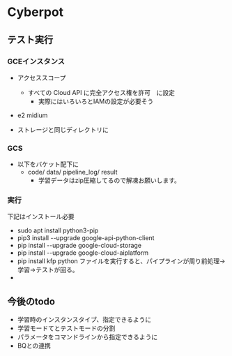 # Cyberpot  
## テスト実行  
### GCEインスタンス  
- アクセススコープ
  - すべての Cloud API に完全アクセス権を許可　に設定
    - 実際にはいろいろとIAMの設定が必要そう

- e2 midium
- ストレージと同じディレクトリに

### GCS
- 以下をバケット配下に
  - code/ data/ pipeline_log/ result
    - 学習データはzip圧縮してるので解凍お願いします。

### 実行
下記はインストール必要  
- sudo apt install python3-pip
- pip3 install --upgrade google-api-python-client
- pip install --upgrade google-cloud-storage
- pip install --upgrade google-cloud-aiplatform
- pip install kfp
python ファイルを実行すると、パイプラインが周り前処理→学習→テストが回る。  
- 
  
## 今後のtodo
- 学習時のインスタンスタイプ、指定できるように
- 学習モードてとテストモードの分割
- パラメータをコマンドラインから指定できるように
- BQとの連携
